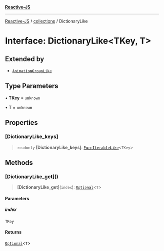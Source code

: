 [**Reactive-JS**](../../README.md)

***

[Reactive-JS](../../README.md) / [collections](../README.md) / DictionaryLike

# Interface: DictionaryLike\<TKey, T\>

## Extended by

- [`AnimationGroupLike`](../../computations/Streamable/interfaces/AnimationGroupLike.md)

## Type Parameters

• **TKey** = `unknown`

• **T** = `unknown`

## Properties

### \[DictionaryLike\_keys\]

> `readonly` **\[DictionaryLike\_keys\]**: [`PureIterableLike`](../../computations/interfaces/PureIterableLike.md)\<`TKey`\>

## Methods

### \[DictionaryLike\_get\]()

> **\[DictionaryLike\_get\]**(`index`): [`Optional`](../../functions/type-aliases/Optional.md)\<`T`\>

#### Parameters

##### index

`TKey`

#### Returns

[`Optional`](../../functions/type-aliases/Optional.md)\<`T`\>
